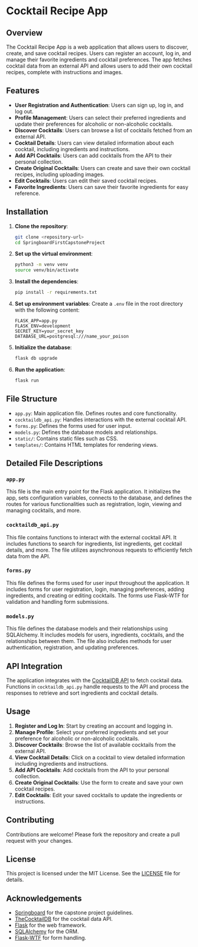 # Cocktail Recipe App

## Overview

The Cocktail Recipe App is a web application that allows users to discover, create, and save cocktail recipes. Users can register an account, log in, and manage their favorite ingredients and cocktail preferences. The app fetches cocktail data from an external API and allows users to add their own cocktail recipes, complete with instructions and images.

## Features

- **User Registration and Authentication**: Users can sign up, log in, and log out.
- **Profile Management**: Users can select their preferred ingredients and update their preferences for alcoholic or non-alcoholic cocktails.
- **Discover Cocktails**: Users can browse a list of cocktails fetched from an external API.
- **Cocktail Details**: Users can view detailed information about each cocktail, including ingredients and instructions.
- **Add API Cocktails**: Users can add cocktails from the API to their personal collection.
- **Create Original Cocktails**: Users can create and save their own cocktail recipes, including uploading images.
- **Edit Cocktails**: Users can edit their saved cocktail recipes.
- **Favorite Ingredients**: Users can save their favorite ingredients for easy reference.

## Installation

1. **Clone the repository**:
    ```bash
    git clone <repository-url>
    cd SpringboardFirstCapstoneProject
    ```

2. **Set up the virtual environment**:
    ```bash
    python3 -m venv venv
    source venv/bin/activate
    ```

3. **Install the dependencies**:
    ```bash
    pip install -r requirements.txt
    ```

4. **Set up environment variables**:
    Create a `.env` file in the root directory with the following content:
    ```env
    FLASK_APP=app.py
    FLASK_ENV=development
    SECRET_KEY=your_secret_key
    DATABASE_URL=postgresql:///name_your_poison
    ```

5. **Initialize the database**:
    ```bash
    flask db upgrade
    ```

6. **Run the application**:
    ```bash
    flask run
    ```

## File Structure

- `app.py`: Main application file. Defines routes and core functionality.
- `cocktaildb_api.py`: Handles interactions with the external cocktail API.
- `forms.py`: Defines the forms used for user input.
- `models.py`: Defines the database models and relationships.
- `static/`: Contains static files such as CSS.
- `templates/`: Contains HTML templates for rendering views.

## Detailed File Descriptions

### `app.py`

This file is the main entry point for the Flask application. It initializes the app, sets configuration variables, connects to the database, and defines the routes for various functionalities such as registration, login, viewing and managing cocktails, and more.

### `cocktaildb_api.py`

This file contains functions to interact with the external cocktail API. It includes functions to search for ingredients, list ingredients, get cocktail details, and more. The file utilizes asynchronous requests to efficiently fetch data from the API.

### `forms.py`

This file defines the forms used for user input throughout the application. It includes forms for user registration, login, managing preferences, adding ingredients, and creating or editing cocktails. The forms use Flask-WTF for validation and handling form submissions.

### `models.py`

This file defines the database models and their relationships using SQLAlchemy. It includes models for users, ingredients, cocktails, and the relationships between them. The file also includes methods for user authentication, registration, and updating preferences.

## API Integration

The application integrates with the [CocktailDB API](https://www.thecocktaildb.com/api.php) to fetch cocktail data. Functions in `cocktaildb_api.py` handle requests to the API and process the responses to retrieve and sort ingredients and cocktail details.

## Usage

1. **Register and Log In**: Start by creating an account and logging in.
2. **Manage Profile**: Select your preferred ingredients and set your preference for alcoholic or non-alcoholic cocktails.
3. **Discover Cocktails**: Browse the list of available cocktails from the external API.
4. **View Cocktail Details**: Click on a cocktail to view detailed information including ingredients and instructions.
5. **Add API Cocktails**: Add cocktails from the API to your personal collection.
6. **Create Original Cocktails**: Use the form to create and save your own cocktail recipes.
7. **Edit Cocktails**: Edit your saved cocktails to update the ingredients or instructions.

## Contributing

Contributions are welcome! Please fork the repository and create a pull request with your changes.

## License

This project is licensed under the MIT License. See the [LICENSE](LICENSE) file for details.

## Acknowledgements

- [Springboard](https://www.springboard.com/) for the capstone project guidelines.
- [TheCocktailDB](https://www.thecocktaildb.com/) for the cocktail data API.
- [Flask](https://flask.palletsprojects.com/) for the web framework.
- [SQLAlchemy](https://www.sqlalchemy.org/) for the ORM.
- [Flask-WTF](https://flask-wtf.readthedocs.io/) for form handling.

